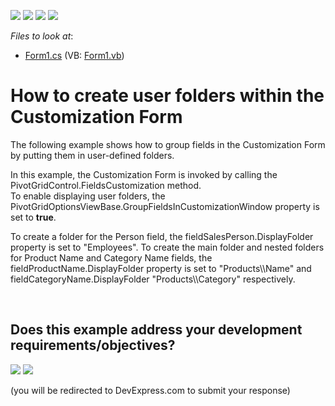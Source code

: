 <!-- default badges list -->
![](https://img.shields.io/endpoint?url=https://codecentral.devexpress.com/api/v1/VersionRange/128581795/12.2.4%2B)
[![](https://img.shields.io/badge/Open_in_DevExpress_Support_Center-FF7200?style=flat-square&logo=DevExpress&logoColor=white)](https://supportcenter.devexpress.com/ticket/details/E4391)
[![](https://img.shields.io/badge/📖_How_to_use_DevExpress_Examples-e9f6fc?style=flat-square)](https://docs.devexpress.com/GeneralInformation/403183)
[![](https://img.shields.io/badge/💬_Leave_Feedback-feecdd?style=flat-square)](#does-this-example-address-your-development-requirementsobjectives)
<!-- default badges end -->
<!-- default file list -->
*Files to look at*:

* [Form1.cs](./CS/XtraPivotGrid_UserFolders/Form1.cs) (VB: [Form1.vb](./VB/XtraPivotGrid_UserFolders/Form1.vb))
<!-- default file list end -->
# How to create user folders within the Customization Form


<p>The following example shows how to group fields in the Customization Form by putting them in user-defined folders.</p><p>In this example, the Customization Form is invoked by calling the PivotGridControl.FieldsCustomization method.<br />
To enable displaying user folders, the PivotGridOptionsViewBase.GroupFieldsInCustomizationWindow property is set to <strong>true</strong>.</p><p>To create a folder for the Person field, the fieldSalesPerson.DisplayFolder property is set to "Employees". To create the main folder and nested folders for Product Name and Category Name fields, the fieldProductName.DisplayFolder property is set to "Products\\Name" and fieldCategoryName.DisplayFolder "Products\\Category" respectively.</p>

<br/>


<!-- feedback -->
## Does this example address your development requirements/objectives?

[<img src="https://www.devexpress.com/support/examples/i/yes-button.svg"/>](https://www.devexpress.com/support/examples/survey.xml?utm_source=github&utm_campaign=winforms-pivot-create-user-folders-within-the-customization-form&~~~was_helpful=yes) [<img src="https://www.devexpress.com/support/examples/i/no-button.svg"/>](https://www.devexpress.com/support/examples/survey.xml?utm_source=github&utm_campaign=winforms-pivot-create-user-folders-within-the-customization-form&~~~was_helpful=no)

(you will be redirected to DevExpress.com to submit your response)
<!-- feedback end -->

